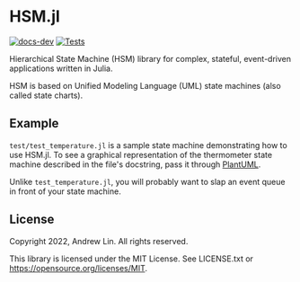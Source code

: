 # HSM.jl

[![docs-dev](https://img.shields.io/badge/docs-dev-blue.svg)](https://andrewwashere.github.io/HSM.jl/dev)
[![Tests](https://github.com/AndrewWasHere/HSM.jl/actions/workflows/tests.yml/badge.svg)](https://github.com/AndrewWasHere/HSM.jl/actions/workflows/tests.yml)

Hierarchical State Machine (HSM) library for complex, stateful, event-driven 
applications written in Julia.

HSM is based on Unified Modeling Language (UML) state machines (also called
state charts).

## Example

`test/test_temperature.jl` is a sample state machine demonstrating how to use
HSM.jl. To see a graphical representation of the thermometer state machine
described in the file's docstring, pass it through [PlantUML](https://plantuml.com).

Unlike `test_temperature.jl`, you will probably want to slap an event queue in 
front of your state machine.

## License

Copyright 2022, Andrew Lin. All rights reserved.

This library is licensed under the MIT License. See LICENSE.txt or
https://opensource.org/licenses/MIT.
